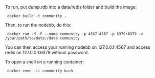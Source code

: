 To run, put dump.rdb into a data/redis folder and build the image:

     docker build -t community .

Then, to run the nodebb, do this:

     docker run -d -P --name community -p 4567:4567 -p 6379:6379 -v /your/path/to/data:/data community

You can then access your running nodebb on 127.0.0.1:4567 and access redis on 127.0.0.1:6379 without password.

To open a shell on a running container:

     docker exec -it community bash
